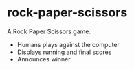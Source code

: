 # rock-paper-scissors

A Rock Paper Scissors game.

- Humans plays against the computer
- Displays running and final scores
- Announces winner
